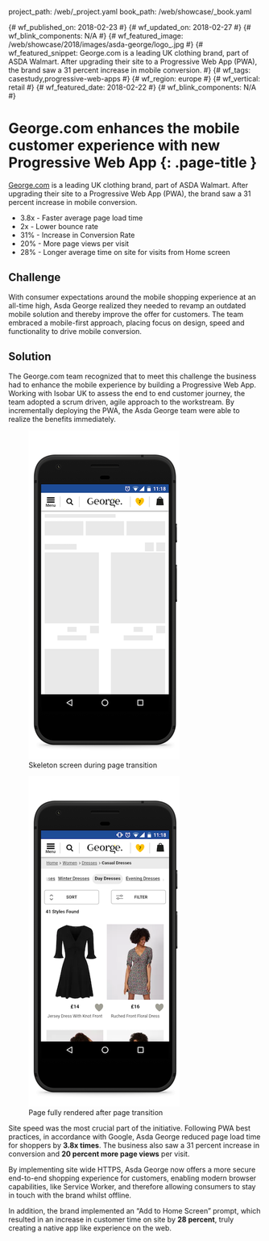 project_path: /web/_project.yaml
book_path: /web/showcase/_book.yaml

{# wf_published_on: 2018-02-23 #}
{# wf_updated_on: 2018-02-27 #}
{# wf_blink_components: N/A #}
{# wf_featured_image: /web/showcase/2018/images/asda-george/logo_.jpg #}
{# wf_featured_snippet: George.com is a leading UK clothing brand, part of ASDA Walmart. After upgrading their site to a Progressive Web App (PWA), the brand saw a 31 percent increase in mobile conversion. #}
{# wf_tags: casestudy,progressive-web-apps #}
{# wf_region: europe #}
{# wf_vertical: retail #}
{# wf_featured_date: 2018-02-22 #}
{# wf_blink_components: N/A #}

# George.com enhances the mobile customer experience with new Progressive Web App {: .page-title }

[George.com](http://www.george.com) is a leading UK clothing brand, part of ASDA
Walmart. After upgrading their site to a Progressive Web App (PWA), the brand 
saw a 31 percent increase in mobile conversion.

* 3.8x - Faster average page load time
* 2x - Lower bounce rate
* 31% - Increase in Conversion Rate
* 20% - More page views per visit
* 28% - Longer average time on site for visits from Home screen


## Challenge

With consumer expectations around the mobile shopping experience at an all-time 
high, Asda George realized they needed to revamp an outdated mobile solution and
thereby improve the offer for customers. The team embraced a mobile-first approach, 
placing focus on design, speed and functionality to drive mobile conversion.

## Solution

The George.com team recognized that to meet this challenge the business had to
enhance the mobile experience by building a Progressive Web App. Working with 
Isobar UK to assess the end to end customer journey, the team adopted a scrum 
driven, agile approach to the workstream. By incrementally deploying the PWA, the 
Asda George team were able to realize the benefits immediately.

<figure class="attempt-left">
  <img src="images/asda-george/bottom_transition.png" alt="Skeleton screen during page transition">
  <figcaption>Skeleton screen during page transition</figcaption>
</figure>
<figure class="attempt-right">
  <img src="images/asda-george/bottom_listing.png" alt="Page fully rendered after page transition">
  <figcaption>Page fully rendered after page transition</figcaption>
</figure>


<div class="clearfix"></div>

Site speed was the most crucial part of the initiative. Following PWA best 
practices, in accordance with Google, Asda George reduced page load time for 
shoppers by <strong>3.8x times</strong>. The business also saw a 31 percent 
increase in conversion and <strong>20 percent more page views</strong> per visit. 

By implementing site wide HTTPS, Asda George now offers a more secure end-to-end
 shopping experience for customers, enabling modern browser capabilities, like 
 Service Worker, and therefore allowing consumers to stay in touch with the brand 
 whilst offline. 

In addition, the brand implemented an “Add to Home Screen” prompt, which resulted
 in an increase in customer time on site by <strong>28 percent</strong>, truly 
 creating a native app like experience on the web.
